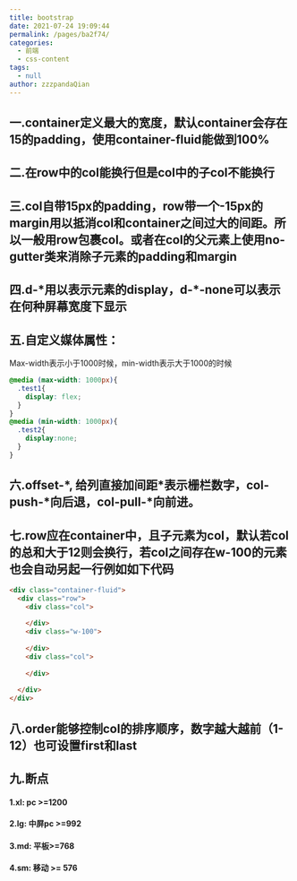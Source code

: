```yaml
---
title: bootstrap
date: 2021-07-24 19:09:44
permalink: /pages/ba2f74/
categories: 
  - 前端
  - css-content
tags: 
  - null
author: zzzpandaQian
---
```

## 一.container定义最大的宽度，默认container会存在15的padding，使用container-fluid能做到100%

## 二.在row中的col能换行但是col中的子col不能换行

## 三.col自带15px的padding，row带一个-15px的margin用以抵消col和container之间过大的间距。所以一般用row包裹col。或者在col的父元素上使用no-gutter类来消除子元素的padding和margin

## 四.d-*用以表示元素的display，d-\*-none可以表示在何种屏幕宽度下显示

## 五.自定义媒体属性：

Max-width表示小于1000时候，min-width表示大于1000的时候

```css
@media (max-width: 1000px){ 
  .test1{
    display: flex;
  }
}
@media (min-width: 1000px){
  .test2{
    display:none;
  }
}
```

## 六.offset-*, 给列直接加间距\*表示栅栏数字，col-push-\*向后退，col-pull-\*向前进。

## 七.row应在container中，且子元素为col，默认若col的总和大于12则会换行，若col之间存在w-100的元素也会自动另起一行例如如下代码

```html
<div class="container-fluid">
  <div class="row">
    <div class="col">
      
    </div>
    <div class="w-100">
      
    </div>
    <div class="col">
      
    </div>
    
  </div>
</div>
```

## 八.order能够控制col的排序顺序，数字越大越前（1-12）也可设置first和last

## 九.断点

#### 1.xl: pc >=1200

#### 2.lg: 中屏pc >=992

#### 3.md: 平板>=768

#### 4.sm: 移动 >= 576